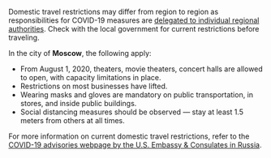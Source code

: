 Domestic travel restrictions may differ from region to region as responsibilities for COVID-19 measures are [delegated to individual regional authorities](https://www.garda.com/crisis24/news-alerts/365901/russia-over-850000-confirmed-covid-19-cases-reported-as-of-august-3-update-44). Check with the local government for current restrictions before traveling.

In the city of **Moscow**, the following apply:

- From August 1, 2020, theaters, movie theaters, concert halls are allowed to open, with capacity limitations in place.
- Restrictions on most businesses have lifted.
- Wearing masks and gloves are mandatory on public transportation, in stores, and inside public buildings.
- Social distancing measures should be observed — stay at least 1.5 meters from others at all times.

For more information on current domestic travel restrictions, refer to the [COVID-19 advisories webpage by the U.S. Embassy & Consulates in Russia](https://ru.usembassy.gov/covid-19-information/).

